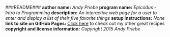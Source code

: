 ###README###
**author name:**      _Andy Priebe_
**program name:**     _Epicodus - Intro to Programming_
**description:**      _An interactive web page for a user to enter and display a list of their five favorite things_
**setup instructions:**  _None_
**link to site on GitHub Pages:**  [Click here](http://priebea.github.io/favthing5/) to check out my other great recipes
**copyright and license information:**  _Copyright 2015 Andy Priebe_
